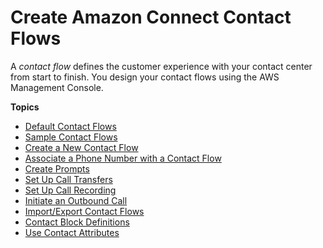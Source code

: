 # Create Amazon Connect Contact Flows<a name="connect-contact-flows"></a>

A *contact flow* defines the customer experience with your contact center from start to finish\. You design your contact flows using the AWS Management Console\. 

**Topics**
+ [Default Contact Flows](contact-flow-default.md)
+ [Sample Contact Flows](contact-flow-samples.md)
+ [Create a New Contact Flow](create-contact-flow.md)
+ [Associate a Phone Number with a Contact Flow](associate-phone-number.md)
+ [Create Prompts](prompts.md)
+ [Set Up Call Transfers](transfer.md)
+ [Set Up Call Recording](set-up-recordings.md)
+ [Initiate an Outbound Call](using-call-number-block.md)
+ [Import/Export Contact Flows](contact-flow-import-export.md)
+ [Contact Block Definitions](contact-blocks.md)
+ [Use Contact Attributes](connect-contact-attributes.md)